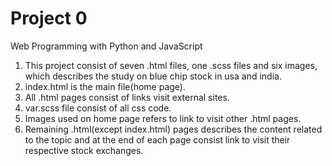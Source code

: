 # Project 0

Web Programming with Python and JavaScript

1. This project consist of seven .html files, one .scss files and six images, which describes the study on blue chip stock in usa and          india.  
2. index.html is the main file(home page).
3. All .html pages consist of links visit external sites.
4. var.scss file consist of all css code.
5. Images used on home page refers to link to visit other .html pages.
6. Remaining .html(except index.html) pages describes the content related to the topic and at the end of each page consist link to visit      their respective stock exchanges. 
